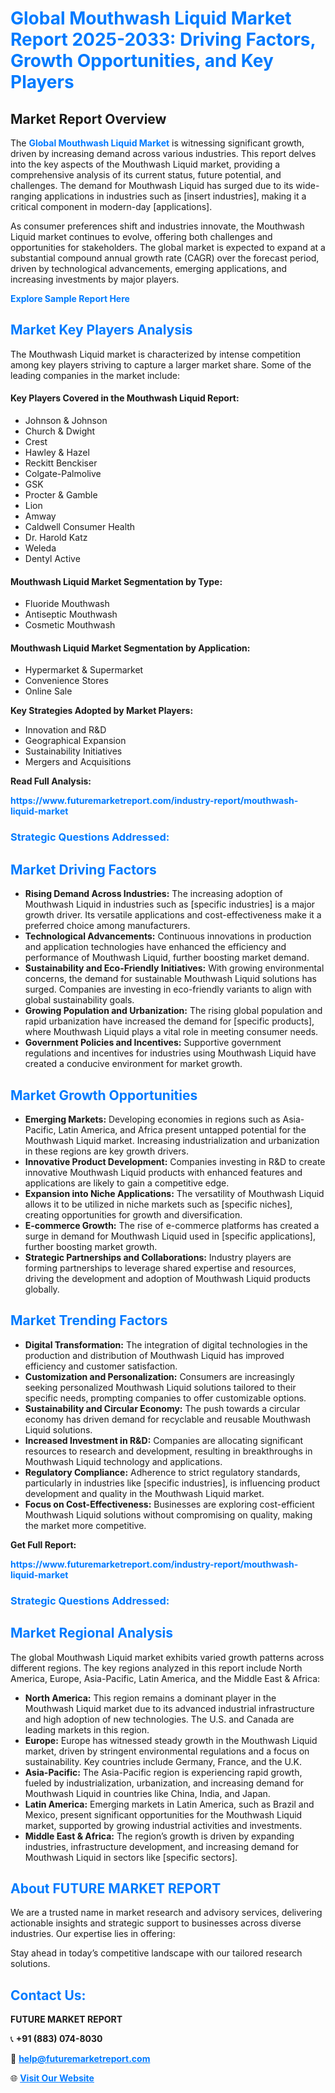 <h1 style="color: #007BFF;">Global Mouthwash Liquid Market Report 2025-2033: Driving Factors, Growth Opportunities, and Key Players</h1>

<section id="overview">
<h2>Market Report Overview</h2>
<p>The <a href="https://www.futuremarketreport.com/industry-report/mouthwash-liquid-market" style="color: #007BFF; text-decoration: none;"><strong>Global Mouthwash Liquid Market</strong></a> is witnessing significant growth, driven by increasing demand across various industries. This report delves into the key aspects of the Mouthwash Liquid market, providing a comprehensive analysis of its current status, future potential, and challenges. The demand for Mouthwash Liquid has surged due to its wide-ranging applications in industries such as [insert industries], making it a critical component in modern-day [applications].</p>
<p>As consumer preferences shift and industries innovate, the Mouthwash Liquid market continues to evolve, offering both challenges and opportunities for stakeholders. The global market is expected to expand at a substantial compound annual growth rate (CAGR) over the forecast period, driven by technological advancements, emerging applications, and increasing investments by major players.</p>
</section>

<section id="overview">
<p><a href="https://www.futuremarketreport.com/request-sample/reportId=88901" style="color: #007BFF; text-decoration: none;"><strong>Explore Sample Report Here</strong></a></p>
</section>

<section id="key-players">
<h2 style="color: #007BFF;">Market Key Players Analysis</h2>
<p>The Mouthwash Liquid market is characterized by intense competition among key players striving to capture a larger market share. Some of the leading companies in the market include:</p>
<h4>Key Players Covered in the Mouthwash Liquid Report:</h4>
<ul><li>Johnson &amp; Johnson</li><li>Church &amp; Dwight</li><li>Crest</li><li>Hawley &amp; Hazel</li><li>Reckitt Benckiser</li><li>Colgate-Palmolive</li><li>GSK</li><li>Procter &amp; Gamble</li><li>Lion</li><li>Amway</li><li>Caldwell Consumer Health</li><li>Dr. Harold Katz</li><li>Weleda</li><li>Dentyl Active</li></ul>
<h4>Mouthwash Liquid Market Segmentation by Type:</h4>
<ul><li>Fluoride Mouthwash</li><li>Antiseptic Mouthwash</li><li>Cosmetic Mouthwash</li></ul>

<h4>Mouthwash Liquid Market Segmentation by Application:</h4>
<ul><li>Hypermarket &amp; Supermarket</li><li>Convenience Stores</li><li>Online Sale</li></ul>
<p><strong>Key Strategies Adopted by Market Players:</strong></p>
<ul>
<li>Innovation and R&D</li>
<li>Geographical Expansion</li>
<li>Sustainability Initiatives</li>
<li>Mergers and Acquisitions</li>
</ul>
</section>

<section>
<p><strong>Read Full Analysis: </strong></p><a href="https://www.futuremarketreport.com/industry-report/mouthwash-liquid-market" style="color: #007BFF; text-decoration: none;"><strong>https://www.futuremarketreport.com/industry-report/mouthwash-liquid-market</strong></a>
<h3 style="color: #007BFF;">Strategic Questions Addressed:</h3>
</section>

<section id="driving-factors">
<h2 style="color: #007BFF;">Market Driving Factors</h2>
<ul>
<li><strong>Rising Demand Across Industries:</strong> The increasing adoption of Mouthwash Liquid in industries such as [specific industries] is a major growth driver. Its versatile applications and cost-effectiveness make it a preferred choice among manufacturers.</li>
<li><strong>Technological Advancements:</strong> Continuous innovations in production and application technologies have enhanced the efficiency and performance of Mouthwash Liquid, further boosting market demand.</li>
<li><strong>Sustainability and Eco-Friendly Initiatives:</strong> With growing environmental concerns, the demand for sustainable Mouthwash Liquid solutions has surged. Companies are investing in eco-friendly variants to align with global sustainability goals.</li>
<li><strong>Growing Population and Urbanization:</strong> The rising global population and rapid urbanization have increased the demand for [specific products], where Mouthwash Liquid plays a vital role in meeting consumer needs.</li>
<li><strong>Government Policies and Incentives:</strong> Supportive government regulations and incentives for industries using Mouthwash Liquid have created a conducive environment for market growth.</li>
</ul>
</section>

<section id="growth-opportunities">
<h2 style="color: #007BFF;">Market Growth Opportunities</h2>
<ul>
<li><strong>Emerging Markets:</strong> Developing economies in regions such as Asia-Pacific, Latin America, and Africa present untapped potential for the Mouthwash Liquid market. Increasing industrialization and urbanization in these regions are key growth drivers.</li>
<li><strong>Innovative Product Development:</strong> Companies investing in R&D to create innovative Mouthwash Liquid products with enhanced features and applications are likely to gain a competitive edge.</li>
<li><strong>Expansion into Niche Applications:</strong> The versatility of Mouthwash Liquid allows it to be utilized in niche markets such as [specific niches], creating opportunities for growth and diversification.</li>
<li><strong>E-commerce Growth:</strong> The rise of e-commerce platforms has created a surge in demand for Mouthwash Liquid used in [specific applications], further boosting market growth.</li>
<li><strong>Strategic Partnerships and Collaborations:</strong> Industry players are forming partnerships to leverage shared expertise and resources, driving the development and adoption of Mouthwash Liquid products globally.</li>
</ul>
</section>

<section id="trending-factors">
<h2 style="color: #007BFF;">Market Trending Factors</h2>
<ul>
<li><strong>Digital Transformation:</strong> The integration of digital technologies in the production and distribution of Mouthwash Liquid has improved efficiency and customer satisfaction.</li>
<li><strong>Customization and Personalization:</strong> Consumers are increasingly seeking personalized Mouthwash Liquid solutions tailored to their specific needs, prompting companies to offer customizable options.</li>
<li><strong>Sustainability and Circular Economy:</strong> The push towards a circular economy has driven demand for recyclable and reusable Mouthwash Liquid solutions.</li>
<li><strong>Increased Investment in R&D:</strong> Companies are allocating significant resources to research and development, resulting in breakthroughs in Mouthwash Liquid technology and applications.</li>
<li><strong>Regulatory Compliance:</strong> Adherence to strict regulatory standards, particularly in industries like [specific industries], is influencing product development and quality in the Mouthwash Liquid market.</li>
<li><strong>Focus on Cost-Effectiveness:</strong> Businesses are exploring cost-efficient Mouthwash Liquid solutions without compromising on quality, making the market more competitive.</li>
</ul>
</section>

<section>
<p><strong>Get Full Report: </strong></p><a href="https://www.futuremarketreport.com/industry-report/mouthwash-liquid-market" style="color: #007BFF; text-decoration: none;"><strong>https://www.futuremarketreport.com/industry-report/mouthwash-liquid-market</strong></a>
<h3 style="color: #007BFF;">Strategic Questions Addressed:</h3>
</section>


<section id="regional-analysis">
<h2 style="color: #007BFF;">Market Regional Analysis</h2>
<p>The global Mouthwash Liquid market exhibits varied growth patterns across different regions. The key regions analyzed in this report include North America, Europe, Asia-Pacific, Latin America, and the Middle East & Africa:</p>
<ul>
<li><strong>North America:</strong> This region remains a dominant player in the Mouthwash Liquid market due to its advanced industrial infrastructure and high adoption of new technologies. The U.S. and Canada are leading markets in this region.</li>
<li><strong>Europe:</strong> Europe has witnessed steady growth in the Mouthwash Liquid market, driven by stringent environmental regulations and a focus on sustainability. Key countries include Germany, France, and the U.K.</li>
<li><strong>Asia-Pacific:</strong> The Asia-Pacific region is experiencing rapid growth, fueled by industrialization, urbanization, and increasing demand for Mouthwash Liquid in countries like China, India, and Japan.</li>
<li><strong>Latin America:</strong> Emerging markets in Latin America, such as Brazil and Mexico, present significant opportunities for the Mouthwash Liquid market, supported by growing industrial activities and investments.</li>
<li><strong>Middle East & Africa:</strong> The region’s growth is driven by expanding industries, infrastructure development, and increasing demand for Mouthwash Liquid in sectors like [specific sectors].</li>
</ul>
</section>

<footer>
<h2 style="color: #007BFF;">About FUTURE MARKET REPORT</h2>
<p>We are a trusted name in market research and advisory services, delivering actionable insights and strategic support to businesses across diverse industries. Our expertise lies in offering:</p>

<p>Stay ahead in today’s competitive landscape with our tailored research solutions.</p>

<h2 style="color: #007BFF;">Contact Us:</h2>
<p><strong>FUTURE MARKET REPORT</strong></p>
<p>📞 <strong>+91 (883) 074-8030</strong></p>
<p>📧 <strong><a href="mailto:help@futuremarketreport.com" style="color: #007BFF;">help@futuremarketreport.com</a></strong></p>
<p>🌐 <strong><a href="https://www.futuremarketreport.com/" style="color: #007BFF;">Visit Our Website</a></strong></p>
</footer>